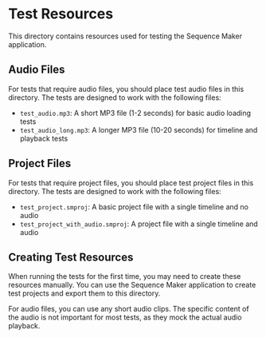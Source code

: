 # Test Resources

This directory contains resources used for testing the Sequence Maker application.

## Audio Files

For tests that require audio files, you should place test audio files in this directory. The tests are designed to work with the following files:

- `test_audio.mp3`: A short MP3 file (1-2 seconds) for basic audio loading tests
- `test_audio_long.mp3`: A longer MP3 file (10-20 seconds) for timeline and playback tests

## Project Files

For tests that require project files, you should place test project files in this directory. The tests are designed to work with the following files:

- `test_project.smproj`: A basic project file with a single timeline and no audio
- `test_project_with_audio.smproj`: A project file with a single timeline and audio

## Creating Test Resources

When running the tests for the first time, you may need to create these resources manually. You can use the Sequence Maker application to create test projects and export them to this directory.

For audio files, you can use any short audio clips. The specific content of the audio is not important for most tests, as they mock the actual audio playback.